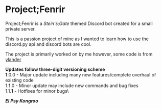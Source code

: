 # Project;Fenrir

Project;Fenrir is a *Stein's;Gate* themed Discord bot created for a small private server.

This is a passion project of mine as I wanted to learn how to use the discord.py api and discord bots are cool.

The project is primarily worked on by me however, some code is from [ylander](https://github.com/MrYland3r "ylander's GitHub")

**Updates follow three-digit versioning scheme**\
**1**.0.0 - Major update including many new features/complete overhaul of existing code\
1.**1**.0 - Minor update may include new commands and bug fixes\
1.1.**1** - Hotfixes for minor bugs\

**_El Psy Kongroo_**

